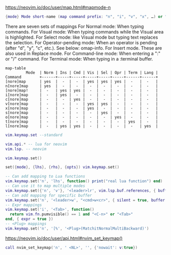 


https://neovim.io/doc/user/map.html#mapmode-n
```lua
{mode} Mode short-name (map command prefix: "n", "i", "v", "x", …) or "!" for :map!, or empty string for :map.
```
There are seven sets of mappings
For Normal mode: When typing commands.
For Visual mode: When typing commands while the Visual area is highlighted.
For Select mode: like Visual mode but typing text replaces the selection.
For Operator-pending mode: When an operator is pending (after "d", "y", "c", etc.). See below: omap-info.
For Insert mode. These are also used in Replace mode.
For Command-line mode: When entering a ":" or "/" command.
For Terminal mode: When typing in a :terminal buffer.

```
map-table
         Mode  | Norm | Ins | Cmd | Vis | Sel | Opr | Term | Lang |
Command        +------+-----+-----+-----+-----+-----+------+------+
[nore]map      | yes  |  -  |  -  | yes | yes | yes |  -   |  -   |
n[nore]map     | yes  |  -  |  -  |  -  |  -  |  -  |  -   |  -   |
[nore]map!     |  -   | yes | yes |  -  |  -  |  -  |  -   |  -   |
i[nore]map     |  -   | yes |  -  |  -  |  -  |  -  |  -   |  -   |
c[nore]map     |  -   |  -  | yes |  -  |  -  |  -  |  -   |  -   |
v[nore]map     |  -   |  -  |  -  | yes | yes |  -  |  -   |  -   |
x[nore]map     |  -   |  -  |  -  | yes |  -  |  -  |  -   |  -   |
s[nore]map     |  -   |  -  |  -  |  -  | yes |  -  |  -   |  -   |
o[nore]map     |  -   |  -  |  -  |  -  |  -  | yes |  -   |  -   |
t[nore]map     |  -   |  -  |  -  |  -  |  -  |  -  | yes  |  -   |
l[nore]map     |  -   | yes | yes |  -  |  -  |  -  |  -   | yes  |
```


```lua
vim.keymap.set --standard

vim.api.* -- lua for neovim
vim.lsp. -- neovim
```

```lua
vim.keymap.set()

set({mode}, {lhs}, {rhs}, {opts}) vim.keymap.set() 
```
```lua
-- Can add mapping to Lua functions
vim.keymap.set('n', 'lhs', function() print("real lua function") end)
-- Can use it to map multiple modes
vim.keymap.set({'n', 'v'}, '<leader>lr', vim.lsp.buf.references, { buffer=true })
-- Can add mapping for specific buffer
vim.keymap.set('n', '<leader>w', "<cmd>w<cr>", { silent = true, buffer = 5 })
-- Expr mappings
vim.keymap.set('i', '<Tab>', function()
  return vim.fn.pumvisible() == 1 and "<C-n>" or "<Tab>"
end, { expr = true })
-- <Plug> mappings
vim.keymap.set('n', '[%', '<Plug>(MatchitNormalMultiBackward)')
```

https://neovim.io/doc/user/api.html#nvim_set_keymap()
```lua
call nvim_set_keymap('n', ' <NL>', '', {'nowait': v:true})
```